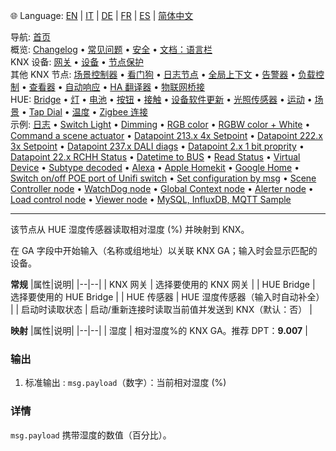 🌐 Language: [EN](https://supergiovane.github.io/node-red-contrib-knx-ultimate/wiki/HUE%20Humidity%20sensor) | [IT](https://supergiovane.github.io/node-red-contrib-knx-ultimate/wiki/it-HUE%20Humidity%20sensor) | [DE](https://supergiovane.github.io/node-red-contrib-knx-ultimate/wiki/de-HUE%20Humidity%20sensor) | [FR](https://supergiovane.github.io/node-red-contrib-knx-ultimate/wiki/fr-HUE%20Humidity%20sensor) | [ES](https://supergiovane.github.io/node-red-contrib-knx-ultimate/wiki/es-HUE%20Humidity%20sensor) | [简体中文](https://supergiovane.github.io/node-red-contrib-knx-ultimate/wiki/zh-CN-HUE%20Humidity%20sensor)
<!-- NAV START -->
导航: [首页](https://supergiovane.github.io/node-red-contrib-knx-ultimate/wiki/zh-CN-Home)  
概览: [Changelog](https://github.com/Supergiovane/node-red-contrib-knx-ultimate/blob/master/CHANGELOG.md) • [常见问题](https://supergiovane.github.io/node-red-contrib-knx-ultimate/wiki/zh-CN-FAQ-Troubleshoot) • [安全](https://supergiovane.github.io/node-red-contrib-knx-ultimate/wiki/zh-CN-SECURITY) • [文档：语言栏](https://supergiovane.github.io/node-red-contrib-knx-ultimate/wiki/zh-CN-Docs-Language-Bar)  
KNX 设备: [网关](https://supergiovane.github.io/node-red-contrib-knx-ultimate/wiki/zh-CN-Gateway-configuration) • [设备](https://supergiovane.github.io/node-red-contrib-knx-ultimate/wiki/zh-CN-Device) • [节点保护](https://supergiovane.github.io/node-red-contrib-knx-ultimate/wiki/zh-CN-Protections)  
其他 KNX 节点: [场景控制器](https://supergiovane.github.io/node-red-contrib-knx-ultimate/wiki/zh-CN-SceneController-Configuration) • [看门狗](https://supergiovane.github.io/node-red-contrib-knx-ultimate/wiki/zh-CN-WatchDog-Configuration) • [日志节点](https://supergiovane.github.io/node-red-contrib-knx-ultimate/wiki/zh-CN-Logger-Configuration) • [全局上下文](https://supergiovane.github.io/node-red-contrib-knx-ultimate/wiki/zh-CN-GlobalVariable) • [告警器](https://supergiovane.github.io/node-red-contrib-knx-ultimate/wiki/zh-CN-Alerter-Configuration) • [负载控制](https://supergiovane.github.io/node-red-contrib-knx-ultimate/wiki/zh-CN-LoadControl-Configuration) • [查看器](https://supergiovane.github.io/node-red-contrib-knx-ultimate/wiki/zh-CN-knxUltimateViewer) • [自动响应](https://supergiovane.github.io/node-red-contrib-knx-ultimate/wiki/zh-CN-KNXAutoResponder) • [HA 翻译器](https://supergiovane.github.io/node-red-contrib-knx-ultimate/wiki/zh-CN-HATranslator) • [物联网桥接](https://supergiovane.github.io/node-red-contrib-knx-ultimate/wiki/zh-CN-IoT-Bridge-Configuration)  
HUE: [Bridge](https://supergiovane.github.io/node-red-contrib-knx-ultimate/wiki/zh-CN-HUE%20Bridge%20configuration) • [灯](https://supergiovane.github.io/node-red-contrib-knx-ultimate/wiki/zh-CN-HUE%20Light) • [电池](https://supergiovane.github.io/node-red-contrib-knx-ultimate/wiki/zh-CN-HUE%20Battery) • [按钮](https://supergiovane.github.io/node-red-contrib-knx-ultimate/wiki/zh-CN-HUE%20Button) • [接触](https://supergiovane.github.io/node-red-contrib-knx-ultimate/wiki/zh-CN-HUE%20Contact%20sensor) • [设备软件更新](https://supergiovane.github.io/node-red-contrib-knx-ultimate/wiki/zh-CN-HUE%20Device%20software%20update) • [光照传感器](https://supergiovane.github.io/node-red-contrib-knx-ultimate/wiki/zh-CN-HUE%20Light%20sensor) • [运动](https://supergiovane.github.io/node-red-contrib-knx-ultimate/wiki/zh-CN-HUE%20Motion) • [场景](https://supergiovane.github.io/node-red-contrib-knx-ultimate/wiki/zh-CN-HUE%20Scene) • [Tap Dial](https://supergiovane.github.io/node-red-contrib-knx-ultimate/wiki/zh-CN-HUE%20Tapdial) • [温度](https://supergiovane.github.io/node-red-contrib-knx-ultimate/wiki/zh-CN-HUE%20Temperature%20sensor) • [Zigbee 连接](https://supergiovane.github.io/node-red-contrib-knx-ultimate/wiki/zh-CN-HUE%20Zigbee%20connectivity)  
示例: [日志](https://supergiovane.github.io/node-red-contrib-knx-ultimate/wiki/zh-CN-Logger-Sample) • [Switch Light](https://supergiovane.github.io/node-red-contrib-knx-ultimate/wiki/-Sample---Switch-light) • [Dimming](https://supergiovane.github.io/node-red-contrib-knx-ultimate/wiki/-Sample---Dimming) • [RGB color](https://supergiovane.github.io/node-red-contrib-knx-ultimate/wiki/-Sample---RGB-Color) • [RGBW color + White](https://supergiovane.github.io/node-red-contrib-knx-ultimate/wiki/-Sample---RGBW-Color-plus-White) • [Command a scene actuator](https://supergiovane.github.io/node-red-contrib-knx-ultimate/wiki/-Sample---Control-a-scene-actuator) • [Datapoint 213.x 4x Setpoint](https://supergiovane.github.io/node-red-contrib-knx-ultimate/wiki/-Sample---DPT213) • [Datapoint 222.x 3x Setpoint](https://supergiovane.github.io/node-red-contrib-knx-ultimate/wiki/-Sample---DPT222) • [Datapoint 237.x DALI diags](https://supergiovane.github.io/node-red-contrib-knx-ultimate/wiki/-Sample---DPT237) • [Datapoint 2.x 1 bit proprity](https://supergiovane.github.io/node-red-contrib-knx-ultimate/wiki/-Sample---DPT2) • [Datapoint 22.x RCHH Status](https://supergiovane.github.io/node-red-contrib-knx-ultimate/wiki/-Sample---DPT22) • [Datetime to BUS](https://supergiovane.github.io/node-red-contrib-knx-ultimate/wiki/-Sample---DateTime-to-BUS) • [Read Status](https://supergiovane.github.io/node-red-contrib-knx-ultimate/wiki/-Sample---Read-value-from-Device) • [Virtual Device](https://supergiovane.github.io/node-red-contrib-knx-ultimate/wiki/-Sample---Virtual-Device) • [Subtype decoded](https://supergiovane.github.io/node-red-contrib-knx-ultimate/wiki/-Sample---Subtype) • [Alexa](https://supergiovane.github.io/node-red-contrib-knx-ultimate/wiki/-Sample---Alexa) • [Apple Homekit](https://supergiovane.github.io/node-red-contrib-knx-ultimate/wiki/-Sample---Apple-Homekit) • [Google Home](https://supergiovane.github.io/node-red-contrib-knx-ultimate/wiki/-Sample---Google-Assistant) • [Switch on/off POE port of Unifi switch](https://supergiovane.github.io/node-red-contrib-knx-ultimate/wiki/-Sample---UnifiPOE) • [Set configuration by msg](https://supergiovane.github.io/node-red-contrib-knx-ultimate/wiki/-Sample-setConfig) • [Scene Controller node](https://supergiovane.github.io/node-red-contrib-knx-ultimate/wiki/Sample-Scene-Node) • [WatchDog node](https://supergiovane.github.io/node-red-contrib-knx-ultimate/wiki/-Sample---WatchDog) • [Global Context node](https://supergiovane.github.io/node-red-contrib-knx-ultimate/wiki/SampleGlobalContextNode) • [Alerter node](https://supergiovane.github.io/node-red-contrib-knx-ultimate/wiki/SampleAlerter) • [Load control node](https://supergiovane.github.io/node-red-contrib-knx-ultimate/wiki/SampleLoadControl) • [Viewer node](https://supergiovane.github.io/node-red-contrib-knx-ultimate/wiki/knxUltimateViewer) • [MySQL, InfluxDB, MQTT Sample](https://supergiovane.github.io/node-red-contrib-knx-ultimate/wiki/Sample-KNX2MQTT-KNX2MySQL-KNX2InfluxDB)
<!-- NAV END -->
---

<p>该节点从 HUE 湿度传感器读取相对湿度 (%) 并映射到 KNX。</p>

在 GA 字段中开始输入（名称或组地址）以关联 KNX GA；输入时会显示匹配的设备。

**常规**
|属性|说明|
|--|--|
| KNX 网关 | 选择要使用的 KNX 网关 |
| HUE Bridge | 选择要使用的 HUE Bridge |
| HUE 传感器 | HUE 湿度传感器（输入时自动补全） |
| 启动时读取状态 | 启动/重新连接时读取当前值并发送到 KNX（默认：否） |

**映射**
|属性|说明|
|--|--|
| 湿度 | 相对湿度%的 KNX GA。推荐 DPT：<b>9.007</b> |

### 输出

1. 标准输出
: `msg.payload`（数字）：当前相对湿度 (%)

### 详情

`msg.payload` 携带湿度的数值（百分比）。